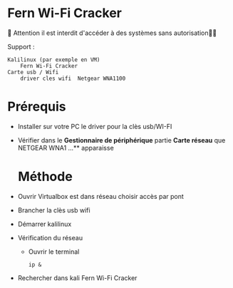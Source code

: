 #  Fern Wi-Fi Cracker

🚩 Attention il est interdit d'accéder à des systèmes sans autorisation🏴‍☠️

Support :

    Kalilinux (par exemple en VM)
        Fern Wi-Fi Cracker
    Carte usb / Wifi
        driver cles wifi  Netgear WNA1100
# Prérequis
* Installer sur votre PC le driver pour la clès usb/WI-FI
* Vérifier dans le **Gestionnaire de périphérique** partie **Carte réseau** que NETGEAR WNA1 ...** apparaisse


  # Méthode

* Ouvrir Virtualbox est dans réseau choisir accès par pont
* Brancher la clès usb wifi
* Démarrer kalilinux
* Vérification du réseau
    * Ouvrir le terminal

          ip &
          
* Rechercher dans kali Fern Wi-Fi Cracker
